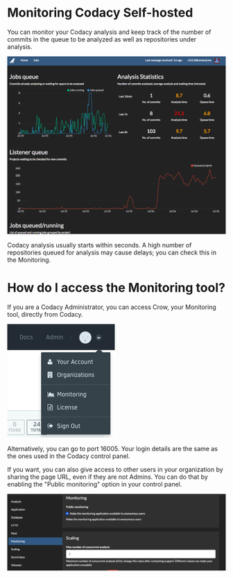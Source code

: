 # Monitoring Codacy Self-hosted

You can monitor your Codacy analysis and keep track of the number of commits in the queue to be analyzed as well as repositories under analysis.  

![](/images/Screen_Shot_2017-07-26_at_7.32.04_AM.png)

Codacy analysis usually starts within seconds. A high number of repositories queued for analysis may cause delays; you can check this in the Monitoring.

# How do I access the Monitoring tool?

If you are a Codacy Administrator, you can access Crow, your Monitoring tool, directly from Codacy.

![](/images/Screen_Shot_2018-02-08_at_10.53.55.png)

Alternatively, you can go to port 16005. Your login details are the same as the ones used in the Codacy control panel.

If you want, you can also give access to other users in your organization by sharing the page URL, even if they are not Admins. You can do that by enabling the "Public monitoring" option in your control panel.  

![](/images/Screenshot_2019-04-12_at_09.30.04.png)
